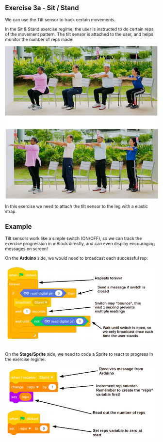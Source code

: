 Exercise 3a - Sit / Stand
---

We can use the Tilt sensor to track certain movements.

In the Sit & Stand exercise regime, the user is instructed to do certain reps of the movement pattern.  The tilt sensor is attached to the user, and helps monitor the number of reps made.

![](images/sitstand.jpg)

In this exercise we need to attach the tilt sensor to the leg with a elastic strap.

## Example

Tilt sensors work like a simple switch (ON/OFF), so we can track the exercise progression in mBlock directly, and can even display encouraging messages on screen!

On the **Arduino** side, we would need to broadcast each successful rep:

![](images/tiltcount.jpg)
<br><br>

On the **Stage/Sprite** side, we need to code a Sprite to react to progress in the exercise regime:

![](images/tiltsay.jpg)
